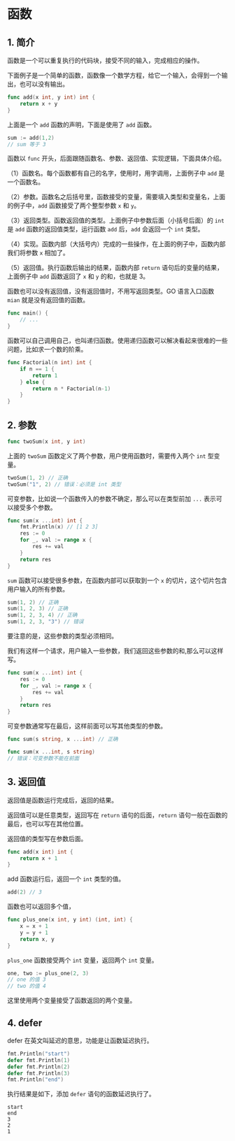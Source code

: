 # 函数

## 1. 简介

函数是一个可以重复执行的代码块，接受不同的输入，完成相应的操作。

下面例子是一个简单的函数，函数像一个数学方程，给它一个输入，会得到一个输出，也可以没有输出。

```go
func add(x int, y int) int {
    return x + y
}
```

上面是一个 `add` 函数的声明，下面是使用了 `add` 函数。

```go
sum := add(1,2)
// sum 等于 3 
```

函数以 `func` 开头，后面跟随函数名、参数、返回值、实现逻辑，下面具体介绍。

（1）函数名。每个函数都有自己的名字，使用时，用字调用，上面例子中 `add` 是一个函数名。

（2）参数。函数名之后括号里，函数接受的变量，需要填入类型和变量名，上面的例子中，`add` 函数接受了两个整型参数 `x` 和 `y`。

（3）返回类型。函数返回值的类型。上面例子中参数后面（小括号后面）的 `int` 是 `add` 函数的返回值类型，运行函数 `add` 后，`add` 会返回一个 `int` 类型。

（4）实现。函数内部（大括号内）完成的一些操作，在上面的例子中，函数内部我们将参数 `x` 相加了。

（5）返回值。执行函数后输出的结果，函数内部 `return` 语句后的变量的结果，上面例子中 `add` 函数返回了 `x` 和 `y` 的和，也就是 3。

函数也可以没有返回值，没有返回值时，不用写返回类型。GO 语言入口函数 `mian` 就是没有返回值的函数。

```go
func main() {
    // ...
}
```

函数可以自己调用自己，也叫递归函数。使用递归函数可以解决看起来很难的一些问题，比如求一个数的阶乘。

```go
func Factorial(n int) int {
    if n == 1 {
        return 1
    } else {
        return n * Factorial(n-1)
    }
}
```

## 2. 参数

```go
func twoSum(x int, y int)
```

上面的 `twoSum` 函数定义了两个参数，用户使用函数时，需要传入两个 `int` 型变量。

```go
twoSum(1, 2) // 正确
twoSum("1", 2) // 错误：必须是 int 类型
```

可变参数，比如说一个函数传入的参数不确定，那么可以在类型前加 `...` 表示可以接受多个参数。

```go
func sum(x ...int) int {
    fmt.Println(x) // [1 2 3]
    res := 0
    for _, val := range x {
        res += val
    }
    return res
}
```

`sum` 函数可以接受很多参数，在函数内部可以获取到一个 `x` 的切片，这个切片包含用户输入的所有参数。

```go
sum(1, 2) // 正确
sum(1, 2, 3) // 正确
sum(1, 2, 3, 4) // 正确
sum(1, 2, 3, "3") // 错误
```

要注意的是，这些参数的类型必须相同。

我们有这样一个请求，用户输入一些参数，我们返回这些参数的和,那么可以这样写。

```go
func sum(x ...int) int {
    res := 0
    for _, val := range x {
        res += val
    }
    return res
}
```

可变参数通常写在最后，这样前面可以写其他类型的参数。

```go
func sum(s string, x ...int) // 正确

func sum(x ...int, s string) 
// 错误：可变参数不能在前面
```

## 3. 返回值

返回值是函数运行完成后，返回的结果。

返回值可以是任意类型，返回写在 `return` 语句的后面，`return` 语句一般在函数的最后，也可以写在其他位置。

返回值的类型写在参数后面。

```go
func add(x int) int {
    return x + 1
}
```

add 函数运行后，返回一个 `int` 类型的值。

```go
add(2) // 3
```

函数也可以返回多个值，

```go
func plus_one(x int, y int) (int, int) {
    x = x + 1
    y = y + 1
    return x, y
}
```

`plus_one` 函数接受两个 `int` 变量，返回两个 `int` 变量。

```go
one, two := plus_one(2, 3) 
// one 的值 3
// two 的值 4
```

这里使用两个变量接受了函数返回的两个变量。

## 4. defer

defer 在英文叫延迟的意思，功能是让函数延迟执行。

```go
fmt.Println("start")
defer fmt.Println(1)
defer fmt.Println(2)
defer fmt.Println(3)
fmt.Println("end")
```

执行结果是如下，添加 `defer` 语句的函数延迟执行了。

```text
start
end
3
2
1
```
